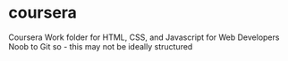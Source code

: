 # coursera
Coursera Work folder for HTML, CSS, and Javascript for Web Developers
Noob to Git so - this may not be ideally structured
